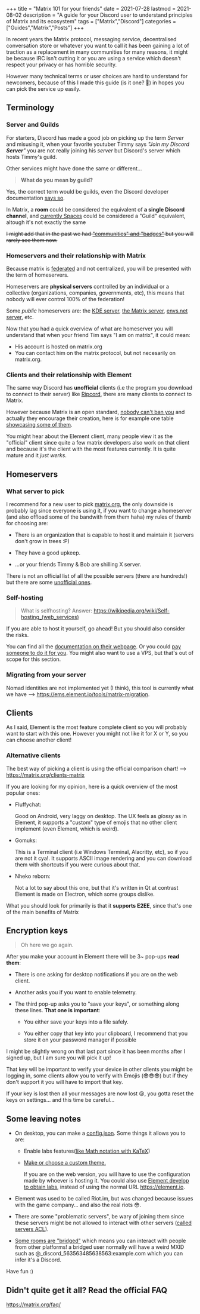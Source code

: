 +++
title = "Matrix 101 for your friends"
date = 2021-07-28
lastmod = 2021-08-02
description = "A guide for your Discord user to understand principles of Matrix and its ecosystem"
tags = ["Matrix","Discord"]
categories = ["Guides","Matrix","Posts"]
+++

In recent years the Matrix protocol, messaging service, decentralised conversation store or whatever you want to call it has been gaining a lot of traction as a replacement in many communities for many reasons, it might be because IRC isn't cutting it or you are using a service which doesn't respect your privacy or has horrible security.

However many technical terms or user choices are hard to understand for newcomers, because of this I made this guide (is it one? 🤔) in hopes you can pick the service up easily.

## Terminology

### Server and Guilds

For starters, Discord has made a good job on picking up the term _Server_ and misusing it, when your favorite youtuber Timmy says *"Join my Discord **Server**"* you are not really joining his *server* but Discord's server which hosts Timmy's guild.

Other services might have done the same or different...

> **What do you mean by guild?**

Yes, the correct term would be guilds, even the Discord developer documentation [says so](https://discord.com/developers/docs/resources/guild).

In Matrix, a **room** could be considered the equivalent of **a single Discord channel**, and [currently Spaces](https://element.io/blog/spaces-the-next-frontier/) could be considered a "Guild" equivalent, altough it's not exactly the same

~~I might add that in the past we had ["communities" and "badges"](/posts/matrix101/oldmeme.png) but you will rarely see them now.~~

### Homeservers and their relationship with Matrix

Because matrix is [federated](https://en.wikipedia.org/wiki/Distributed_social_network) and not centralized, you will be presented with the term of homeservers.

Homeservers are **physical servers** controlled by an individual or a collective (organizations, companies, governments, etc), this means that nobody will ever control 100% of the federation!

Some _public_ homeservers are: the [KDE server](https://community.kde.org/Matrix), [the Matrix server](https://matrix.org), [envs.net server](https://envs.net/), etc.

Now that you had a quick overview of what are homeserver you will understand that when your friend Tim says "I am on matrix", it could mean:

* His account is hosted on matrix.org
* You can contact him on the matrix protocol, but not necesarily on matrix.org.

### Clients and their relationship with Element

The same way Discord has **unofficial** clients (i.e the program you download to connect to their server) like [Ripcord](https://cancel.fm/ripcord/), there are many clients to connect to Matrix.

However because Matrix is an open standard, [nobody can't ban you](https://old.reddit.com/r/discordapp/comments/8tukek/ripcord_unofficial_native_discord_client_no/e1toruy/?context=8&depth=9) and actually they encourage their creation, here is for example one table [showcasing some of them](https://matrix.org/clients/).

You might hear about the Element client, many people view it as the "official" client since quite a few matrix developers also work on that client and because it's the client with the most features currently. It is quite mature and it _just werks_.

## Homeservers

### What server to pick

I recommend for a new user to pick [matrix.org](https://matrix.org), the only downside is probably lag since everyone is using it, if you want to change a homeserver (and also offload some of the bandwith from them haha) my rules of thumb for choosing are:

* There is an organization that is capable to host it and maintain it (servers don't grow in trees :P)

* They have a good upkeep.

* ...or your friends Timmy & Bob are shilling X server.

There is not an official list of all the possible servers (there are hundreds!) but there are some [unofficial ones](https://www.hello-matrix.net/public_servers.php).

### Self-hosting

> What is selfhosting? Answer: <https://wikipedia.org/wiki/Self-hosting_(web_services)>

If you are able to host it yourself, go ahead! But you should also consider the risks.

You can find all the [documentation on their webpage](https://matrix.org/docs/guides/installing-synapse). Or you could [pay someone to do it for you](https://element.io/pricing). You might also want to use a VPS, but that's out of scope for this section.

### Migrating from your server

Nomad identities are not implemented yet (I think), this tool is currently what we have --> <https://ems.element.io/tools/matrix-migration>.

## Clients

As I said, Element is the most feature complete client so you will probably want to start with this one. However you might not like it for X or Y, so you can choose another client!

### Alternative clients

The best way of picking a client is using the official comparison chart! --> <https://matrix.org/clients-matrix>

If you are looking for my opinion, here is a quick overview of the most popular ones:

* Fluffychat:

  Good on Android, very laggy on desktop. The UX feels as *glossy* as in Element, it supports a "custom" type of emojis
  that no other client implement (even Element, which is weird).

* Gomuks:

  This is a Terminal client (i.e Windows Terminal, Alacritty, etc), so if you are not it cya!. It supports ASCII image rendering and you can download them with shortcuts if you were curious about that.

* Nheko reborn:

  Not a lot to say about this one, but that it's written in Qt at contrast Element is made on Electron, which some groups dislike.

What you should look for primarily is that it **supports E2EE**, since that's one of the main benefits of Matrix

## Encryption keys

> Oh here we go again.

After you make your account in Element there will be 3~ pop-ups **read them**:

* There is one asking for desktop notifications if you are on the web client.

* Another asks you if you want to enable telemetry.

* The third pop-up asks you to "save your keys", or something along these lines. **That one is important**:

  * You either save your keys into a file safely.

  * You either copy that key into your clipboard, I recommend that you store it on your password manager if possible

I might be slightly wrong on that last part since it has been months after I signed up, but I am sure you will pick it up!

That key will be important to verify your device in other clients you might be logging in, some clients allow you to verify with Emojis (😎😎😎) but if they don't support it you will have to import that key.

If your key is lost then all your messages are now lost 😢, you gotta reset the keys on settings... and this time be careful...

## Some leaving notes

* On desktop, you can make a [config.json](https://github.com/vector-im/element-web/blob/develop/docs/config.md). Some things it allows you to are:

  * Enable labs features([like Math notation with KaTeX](https://katex.org))

  * [Make or choose a custom theme.](https://github.com/aaronraimist/element-themes)

    If you are on the web version, you will have to use the configuration made by whoever is hosting it. You could also use [Element develop to obtain labs](https://develop.element.io/), instead of using the normal URL <https://element.io>.

* Element was used to be called Riot.im, but was changed because issues with the game company... and also the real riots 😳.

* There are some "problematic servers", be wary of joining them since these servers might be not allowed to interact with other servers ([called servers ACL](https://matrix.org/docs/guides/moderation#banning-servers-from-rooms-server-acls)).

* [Some rooms are "bridged"](https://matrix.org/bridges/) which means you can interact with people from other platforms!
a bridged user normally will have a weird MXID such as @_discord_563563485638563:example.com which you can infer it's a Discord.

Have fun :)

## Didn't quite get it all? Read the official FAQ

<https://matrix.org/faq/>
